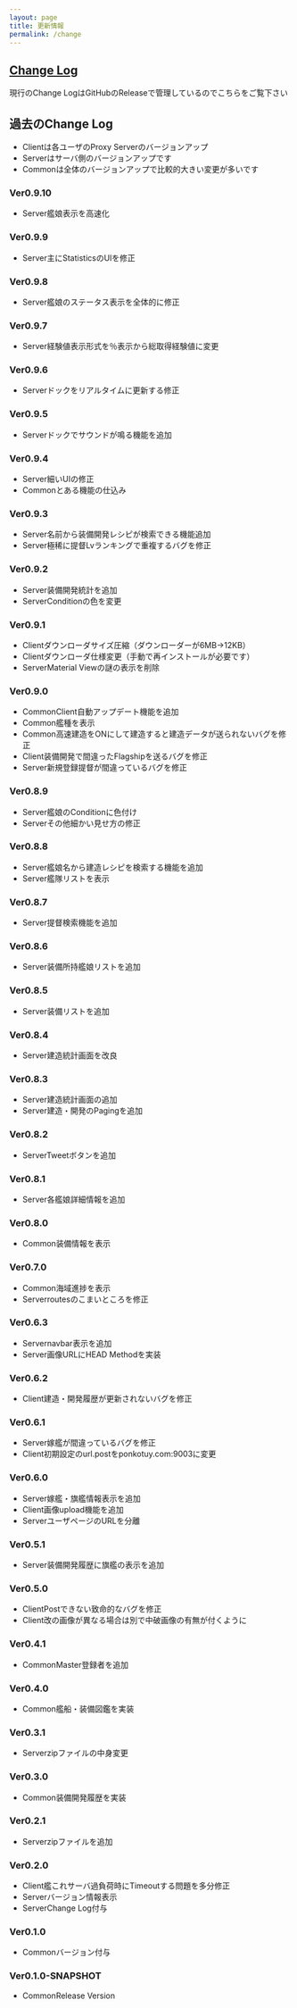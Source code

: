 ```yaml
---
layout: page
title: 更新情報
permalink: /change
---
```


<section id="change_log" markdown="1">

## [Change Log](https://github.com/ttdoda/MyFleetGirls/releases)

現行のChange LogはGitHubのReleaseで管理しているのでこちらをご覧下さい


</section>

<section id="old_change_log" markdown="1">

## 過去のChange Log

- <span class="label label-warning">Client</span>は各ユーザのProxy Serverのバージョンアップ
- <span class="label label-info">Server</span>はサーバ側のバージョンアップです
- <span class="label label-primary">Common</span>は全体のバージョンアップで比較的大きい変更が多いです

### Ver0.9.10

- <span class="label label-info">Server</span>艦娘表示を高速化


### Ver0.9.9

- <span class="label label-info">Server</span>主にStatisticsのUIを修正


### Ver0.9.8

- <span class="label label-info">Server</span>艦娘のステータス表示を全体的に修正


### Ver0.9.7

- <span class="label label-info">Server</span>経験値表示形式を％表示から総取得経験値に変更


### Ver0.9.6

- <span class="label label-info">Server</span>ドックをリアルタイムに更新する修正


### Ver0.9.5

- <span class="label label-info">Server</span>ドックでサウンドが鳴る機能を追加


### Ver0.9.4

- <span class="label label-info">Server</span>細いUIの修正
- <span class="label label-iprimary">Common</span>とある機能の仕込み


### Ver0.9.3

- <span class="label label-info">Server</span>名前から装備開発レシピが検索できる機能追加
- <span class="label label-info">Server</span>極稀に提督Lvランキングで重複するバグを修正


### Ver0.9.2

- <span class="label label-info">Server</span>装備開発統計を追加
- <span class="label label-info">Server</span>Conditionの色を変更


### Ver0.9.1

- <span class="label label-warning">Client</span>ダウンローダサイズ圧縮（ダウンローダーが6MB→12KB）
- <span class="label label-warning">Client</span>ダウンローダ仕様変更（手動で再インストールが必要です）
- <span class="label label-info">Server</span>Material Viewの謎の表示を削除


### Ver0.9.0

- <span class="label label-iprimary">Common</span>Client自動アップデート機能を追加
- <span class="label label-iprimary">Common</span>艦種を表示
- <span class="label label-iprimary">Common</span>高速建造をONにして建造すると建造データが送られないバグを修正
- <span class="label label-warning">Client</span>装備開発で間違ったFlagshipを送るバグを修正
- <span class="label label-info">Server</span>新規登録提督が間違っているバグを修正


### Ver0.8.9

- <span class="label label-info">Server</span>艦娘のConditionに色付け
- <span class="label label-info">Server</span>その他細かい見せ方の修正


### Ver0.8.8

- <span class="label label-info">Server</span>艦娘名から建造レシピを検索する機能を追加
- <span class="label label-info">Server</span>艦隊リストを表示


### Ver0.8.7

- <span class="label label-info">Server</span>提督検索機能を追加


### Ver0.8.6

- <span class="label label-info">Server</span>装備所持艦娘リストを追加


### Ver0.8.5

- <span class="label label-info">Server</span>装備リストを追加


### Ver0.8.4

- <span class="label label-info">Server</span>建造統計画面を改良


### Ver0.8.3

- <span class="label label-info">Server</span>建造統計画面の追加
- <span class="label label-info">Server</span>建造・開発のPagingを追加


### Ver0.8.2

- <span class="label label-info">Server</span>Tweetボタンを追加


### Ver0.8.1

- <span class="label label-info">Server</span>各艦娘詳細情報を追加


### Ver0.8.0

- <span class="label label-primary">Common</span>装備情報を表示


### Ver0.7.0

- <span class="label label-primary">Common</span>海域進捗を表示
- <span class="label label-info">Server</span>routesのこまいところを修正


### Ver0.6.3

- <span class="label label-info">Server</span>navbar表示を追加
- <span class="label label-info">Server</span>画像URLにHEAD Methodを実装


### Ver0.6.2

- <span class="label label-warning">Client</span>建造・開発履歴が更新されないバグを修正


### Ver0.6.1

- <span class="label label-info">Server</span>嫁艦が間違っているバグを修正
- <span class="label label-warning">Client</span>初期設定のurl.postをponkotuy.com:9003に変更


### Ver0.6.0

- <span class="label label-info">Server</span>嫁艦・旗艦情報表示を追加
- <span class="label label-warning">Client</span>画像upload機能を追加
- <span class="label label-info">Server</span>ユーザページのURLを分離


### Ver0.5.1

- <span class="label label-info">Server</span>装備開発履歴に旗艦の表示を追加


### Ver0.5.0

- <span class="label label-warning">Client</span>Postできない致命的なバグを修正
- <span class="label label-warning">Client</span>改の画像が異なる場合は別で中破画像の有無が付くように


### Ver0.4.1

- <span class="label label-primary">Common</span>Master登録者を追加


### Ver0.4.0

- <span class="label label-primary">Common</span>艦船・装備図鑑を実装


### Ver0.3.1

- <span class="label label-info">Server</span>zipファイルの中身変更


### Ver0.3.0

- <span class="label label-primary">Common</span>装備開発履歴を実装


### Ver0.2.1

- <span class="label label-info">Server</span>zipファイルを追加


### Ver0.2.0

- <span class="label label-warning">Client</span>艦これサーバ過負荷時にTimeoutする問題を多分修正
- <span class="label label-info">Server</span>バージョン情報表示
- <span class="label label-info">Server</span>Change Log付与


### Ver0.1.0

- <span class="label label-primary">Common</span>バージョン付与


### Ver0.1.0-SNAPSHOT

- <span class="label label-primary">Common</span>Release Version


</section>
